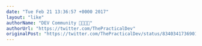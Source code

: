 ```yaml
---
date: "Tue Feb 21 13:36:57 +0000 2017"
layout: "like"
authorName: "DEV Community 👩‍💻👨‍💻"
authorUrl: "https://twitter.com/ThePracticalDev"
originalPost: "https://twitter.com/ThePracticalDev/status/834034173690134529"
---
```

